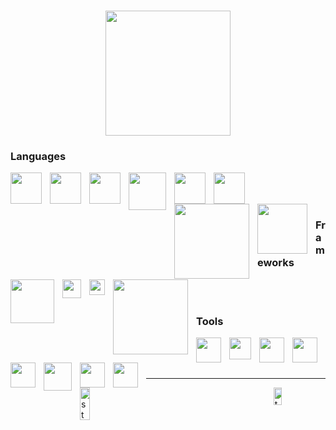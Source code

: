 <h1 align="center">
	<a href="https://github.com/huuln9">
		<img src="https://fiverr-res.cloudinary.com/images/t_main1,q_auto,f_auto,q_auto,f_auto/attachments/delivery/asset/190f10cafb9836123a6757d583746096-1607512905/Attachment_1607512865/create-personalized-among-us-gif-and-png-for-you.gif" width="200px">
	</a>
</h1>
<h3>Languages</h3>
<img align="left" width="50px" style="padding-right:10px;" src="https://www.svgrepo.com/show/303388/java-4-logo.svg"/>
<img align="left" width="50px" style="padding-right:10px;" src="https://upload.wikimedia.org/wikipedia/commons/thumb/3/38/HTML5_Badge.svg/1024px-HTML5_Badge.svg.png"/>
<img align="left" width="50px" style="padding-right:10px;" src="https://upload.wikimedia.org/wikipedia/commons/thumb/6/62/CSS3_logo.svg/240px-CSS3_logo.svg.png"/>
<img align="left" width="60px" style="padding-right:10px;" src="https://upload.wikimedia.org/wikipedia/commons/thumb/9/96/Sass_Logo_Color.svg/1280px-Sass_Logo_Color.svg.png"/>
<img align="left" width="50px" style="padding-right:10px;" src="https://upload.wikimedia.org/wikipedia/commons/thumb/9/99/Unofficial_JavaScript_logo_2.svg/480px-Unofficial_JavaScript_logo_2.svg.png"/>
<img align="left" width="50px" style="padding-right:10px;" src="https://www.svgrepo.com/show/303600/typescript-logo.svg"/>
<img align="left" width="120px" style="padding-right:10px;" src="https://seeklogo.com/images/D/dart-logo-86B5DDAA61-seeklogo.com.png"/>
<img align="left" width="80px" style="padding-right:10px;" src="https://upload.wikimedia.org/wikipedia/commons/thumb/2/27/PHP-logo.svg/2560px-PHP-logo.svg.png"/>
<br><br><br>
<h3>Frameworks</h3>
<img align="left" width="70px" style="padding-right:10px;" src="https://blogs.ashrithgn.com/content/images/2019/07/spring-boot-logo.png"/>
<img align="left" width="30px" style="padding-right:10px;" src="https://devnote.tech/wp-content/uploads/2021/10/Angular-logo.png"/>
<img align="left" width="25px" style="padding-right:10px;" src="https://solid.edu.vn/static/images/partners/flutter-partner.svg"/>
<img align="left" width="120px" style="padding-right:10px;" src="https://upload.wikimedia.org/wikipedia/commons/thumb/3/36/Logo.min.svg/2560px-Logo.min.svg.png"/>
<br><br>
<h3>Tools</h3>
<img align="left" width="40px" style="padding-right:10px;" src="https://upload.wikimedia.org/wikipedia/commons/thumb/9/9a/Visual_Studio_Code_1.35_icon.svg/2048px-Visual_Studio_Code_1.35_icon.svg.png"/>
<img align="left" width="35px" style="padding-right:10px;" src="https://upload.wikimedia.org/wikipedia/commons/thumb/9/98/Apache_NetBeans_Logo.svg/888px-Apache_NetBeans_Logo.svg.png"/>
<img align="left" width="40px" style="padding-right:10px;" src="https://seeklogo.com/images/S/sublime-text-logo-C2736A0B50-seeklogo.com.png"/>
<img align="left" width="40px" style="padding-right:10px;" src="https://seeklogo.com/images/P/postman-logo-0087CA0D15-seeklogo.com.png"/>
<img align="left" width="40px" style="padding-right:10px;" src="https://seeklogo.com/images/X/xampp-logo-1C1A9E3689-seeklogo.com.png"/>
<img align="left" width="45px" style="padding-right:10px;" src="https://cdn.worldvectorlogo.com/logos/docker.svg"/>
<img align="left" width="40px" style="padding-right:10px;" src="https://upload.wikimedia.org/wikipedia/commons/thumb/3/3f/Git_icon.svg/1200px-Git_icon.svg.png"/>
<img align="left" width="40px" style="padding-right:10px;" src="https://upload.wikimedia.org/wikipedia/commons/9/91/Octicons-mark-github.svg"/>
<br><br><br>
<hr>
<p style="display:flex; justify-content: space-between">
	<a href="https://github.com/huuln9">
		<img alt="stats" width="55%" src="https://github-readme-stats.vercel.app/api?username=huuln9&show_icons=false&count_private=true&theme=merko&hide_border=true&bg_color=0D1117" />
	</a>
	<a href="https://github.com/huuln9">
		<img alt="top-langs" width="40%" src="https://github-readme-stats.vercel.app/api/top-langs/?username=huuln9&langs_count=10&count_private=true&layout=compact&theme=merko&hide_border=true&bg_color=0D1117" />
	</a>
</p>

